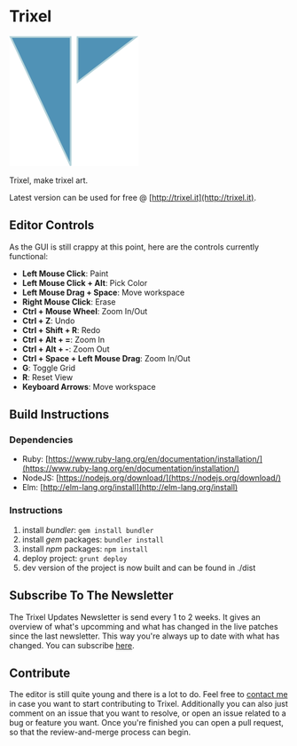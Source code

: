# Trixel

![Image Alt](assets/trixel.png)

Trixel, make trixel art.

Latest version can be used for free @ [http://trixel.it](http://trixel.it).

## Editor Controls

As the GUI is still crappy at this point, here are the controls currently functional:

+ **Left Mouse Click**: Paint
+ **Left Mouse Click + Alt**: Pick Color
+ **Left Mouse Drag + Space**: Move workspace
+ **Right Mouse Click**: Erase
+ **Ctrl + Mouse Wheel**: Zoom In/Out
+ **Ctrl + Z**: Undo
+ **Ctrl + Shift + R**: Redo
+ **Ctrl + Alt + =**: Zoom In
+ **Ctrl + Alt + -**: Zoom Out
+ **Ctrl + Space + Left Mouse Drag**: Zoom In/Out
+ **G**: Toggle Grid
+ **R**: Reset View
+ **Keyboard Arrows**: Move workspace

## Build Instructions

### Dependencies

+ Ruby: [https://www.ruby-lang.org/en/documentation/installation/](https://www.ruby-lang.org/en/documentation/installation/)
+ NodeJS: [https://nodejs.org/download/](https://nodejs.org/download/)
+ Elm: [http://elm-lang.org/install](http://elm-lang.org/install)

### Instructions

1. install _bundler_: `gem install bundler`
2. install _gem_ packages: `bundler install`
3. install _npm_ packages: `npm install`
4. deploy project: `grunt deploy`
5. dev version of the project is now built and can be found in ./dist

## Subscribe To The Newsletter

The Trixel Updates Newsletter is send every 1 to 2 weeks. It gives an overview of what's upcomming and what has changed in the live patches since the last newsletter. This way you're always up to date with what has changed. You can subscribe [here](http://eepurl.com/brwmSn).

## Contribute

The editor is still quite young and there is a lot to do. Feel free to [contact me](mailto:contact@glendc.com) in case you want to start contributing to Trixel. Additionally you can also just comment on an issue that you want to resolve, or open an issue related to a bug or feature you want. Once you're finished you can open a pull request, so that the review-and-merge process can begin.
